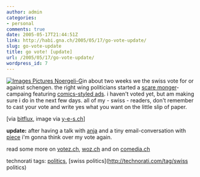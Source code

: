 ```yaml
---
author: admin
categories:
- personal
comments: true
date: 2005-05-17T21:44:51Z
link: http://habi.gna.ch/2005/05/17/go-vote-update/
slug: go-vote-update
title: go vote! [update]
url: /2005/05/17/go-vote-update/
wordpress_id: 7
---
```


[![ Images Pictures Noergeli-G](http://habi.gna.ch/blog/images/_images_pictures_noergeli-g-tm.jpg)](http://habi.gna.ch/blog/images/_images_pictures_noergeli-g.jpg)in about two weeks we the swiss vote for or against schengen. the right wing politicians started a [scare monger](http://dict.leo.org/?search=scare%20monger)-campaing featuring [comics-styled ads](http://www.svp.ch/index.html?page_id=1598&l=2). i haven't voted yet, but am making sure i do in the next few days. all of my - swiss - readers, don't remember to cast your vote and write yes what you want on the little slip of paper. 



[via [bitflux](http://blog.bitflux.ch/archive/2005/05/17/swiss-people-vote.html), image via [y-e-s.ch](http://www.y-e-s.ch/noergeli/)]



**update:** after having a talk with [anja](http://frauraecher.ch/) and a tiny email-conversation with [piece](http://pieceoplastic.com/) i'm gonna think over my vote again. 
  
read some more on [votez.ch](http://votez.ch/abstimmungen/aktuell/bund.html), [woz.ch](http://www.woz.ch/artikel/2005/nr16/schweiz/11708.html) and on [comedia.ch](http://www.comedia.ch/de/_spezial/050216_appellschengen.php)


technorati tags: [politics](http://technorati.com/tag/politics), [swiss politics](http://technorati.com/tag/swiss politics)
